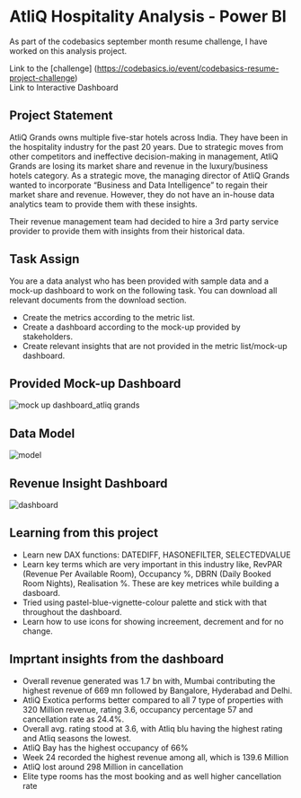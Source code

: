 # AtliQ Hospitality Analysis - Power BI
As part of the codebasics september month resume challenge, I have worked on this analysis project.

Link to the [challenge] (https://codebasics.io/event/codebasics-resume-project-challenge)     
Link to Interactive Dashboard

## Project Statement
AtliQ Grands owns multiple five-star hotels across India. They have been in the hospitality industry for the past 20 years. Due to strategic moves from other competitors and ineffective decision-making in management, AtliQ Grands are losing its market share and revenue in the luxury/business hotels category. As a strategic move, the managing director of AtliQ Grands wanted to incorporate “Business and Data Intelligence” to regain their market share and revenue. However, they do not have an in-house data analytics team to provide them with these insights.

Their revenue management team had decided to hire a 3rd party service provider to provide them with insights from their historical data.

## Task Assign
You are a data analyst who has been provided with sample data and a mock-up dashboard to work on the following task. You can download all relevant documents from the download section.
* Create the metrics according to the metric list.
* Create a dashboard according to the mock-up provided by stakeholders.
* Create relevant insights that are not provided in the metric list/mock-up dashboard.

## Provided Mock-up Dashboard
![mock up dashboard_atliq grands](https://user-images.githubusercontent.com/109192342/219543163-46cb02a3-3fa7-4ceb-a8e2-09780c99d3ec.jpg)

## Data Model
![model](https://user-images.githubusercontent.com/109192342/219551921-817ef362-0d98-46ea-86f9-0063d87208f3.jpg)

## Revenue Insight Dashboard
![dashboard](https://user-images.githubusercontent.com/109192342/219552528-3ff1ac15-3bf7-4229-a6e4-1f3b836d9b0d.jpg)

## Learning from this project
* Learn new DAX functions: DATEDIFF, HASONEFILTER, SELECTEDVALUE
* Learn key terms which are very important in this industry like, RevPAR (Revenue Per Available Room), Occupancy %, DBRN (Daily Booked Room Nights), Realisation %.  These are key metrices while building a dasboard. 
* Tried using pastel-blue-vignette-colour palette and stick with that throughout the dashboard.
* Learn how to use icons for showing increement, decrement and for no change.

## Imprtant insights from the dashboard
* Overall revenue generated was 1.7 bn with, Mumbai contributing the highest revenue of 669 mn followed by Bangalore, Hyderabad and Delhi.
* AtliQ Exotica performs better compared to all 7 type of properties with 320 Million revenue, rating 3.6, occupancy percentage 57 and cancellation rate as 24.4%.
* Overall avg. rating stood at 3.6, with Atliq blu having the highest rating and Atliq seasons the lowest.
* AtliQ Bay has the highest occupancy of 66%
* Week 24 recorded the highest revenue among all, which is 139.6 Million
* AtliQ lost around 298 Million in cancellation
* Elite type rooms has the most booking and as well higher cancellation rate

